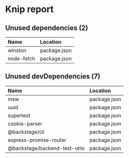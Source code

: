 # Knip report

## Unused dependencies (2)

| Name       | Location     |
|:-----------|:-------------|
| winston    | package.json |
| node-fetch | package.json |

## Unused devDependencies (7)

| Name                          | Location     |
|:------------------------------|:-------------|
| msw                           | package.json |
| uuid                          | package.json |
| supertest                     | package.json |
| cookie-parser                 | package.json |
| @backstage/cli                | package.json |
| express-promise-router        | package.json |
| @backstage/backend-test-utils | package.json |

